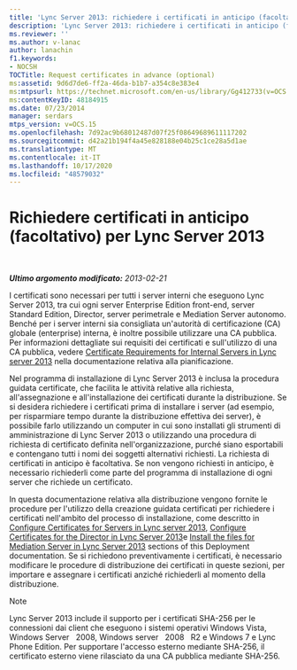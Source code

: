 ```yaml
---
title: 'Lync Server 2013: richiedere i certificati in anticipo (facoltativo)'
description: 'Lync Server 2013: richiedere i certificati in anticipo (facoltativo).'
ms.reviewer: ''
ms.author: v-lanac
author: lanachin
f1.keywords:
- NOCSH
TOCTitle: Request certificates in advance (optional)
ms:assetid: 9d6d7de6-ff2a-46da-b1b7-a354c8e383e4
ms:mtpsurl: https://technet.microsoft.com/en-us/library/Gg412733(v=OCS.15)
ms:contentKeyID: 48184915
ms.date: 07/23/2014
manager: serdars
mtps_version: v=OCS.15
ms.openlocfilehash: 7d92ac9b68012487d07f25f08649689611117202
ms.sourcegitcommit: d42a21b194f4a45e828188e04b25c1ce28a5d1ae
ms.translationtype: MT
ms.contentlocale: it-IT
ms.lasthandoff: 10/17/2020
ms.locfileid: "48579032"
---
```

# <a name="request-certificates-in-advance-optional-for-lync-server-2013"></a>Richiedere certificati in anticipo (facoltativo) per Lync Server 2013

<div data-xmlns="http://www.w3.org/1999/xhtml">

<div class="topic" data-xmlns="http://www.w3.org/1999/xhtml" data-msxsl="urn:schemas-microsoft-com:xslt" data-cs="https://msdn.microsoft.com/">

<div data-asp="https://msdn2.microsoft.com/asp">



</div>

<div id="mainSection">

<div id="mainBody">

<span> </span>

_**Ultimo argomento modificato:** 2013-02-21_

I certificati sono necessari per tutti i server interni che eseguono Lync Server 2013, tra cui ogni server Enterprise Edition front-end, server Standard Edition, Director, server perimetrale e Mediation Server autonomo. Benché per i server interni sia consigliata un'autorità di certificazione (CA) globale (enterprise) interna, è inoltre possibile utilizzare una CA pubblica. Per informazioni dettagliate sui requisiti dei certificati e sull'utilizzo di una CA pubblica, vedere [Certificate Requirements for Internal Servers in Lync server 2013](lync-server-2013-certificate-requirements-for-internal-servers.md) nella documentazione relativa alla pianificazione.

Nel programma di installazione di Lync Server 2013 è inclusa la procedura guidata certificate, che facilita le attività relative alla richiesta, all'assegnazione e all'installazione dei certificati durante la distribuzione. Se si desidera richiedere i certificati prima di installare i server (ad esempio, per risparmiare tempo durante la distribuzione effettiva dei server), è possibile farlo utilizzando un computer in cui sono installati gli strumenti di amministrazione di Lync Server 2013 o utilizzando una procedura di richiesta di certificato definita nell'organizzazione, purché siano esportabili e contengano tutti i nomi dei soggetti alternativi richiesti. La richiesta di certificati in anticipo è facoltativa. Se non vengono richiesti in anticipo, è necessario richiederli come parte del programma di installazione di ogni server che richiede un certificato.

In questa documentazione relativa alla distribuzione vengono fornite le procedure per l'utilizzo della creazione guidata certificati per richiedere i certificati nell'ambito del processo di installazione, come descritto in [Configure Certificates for Servers in Lync server 2013](lync-server-2013-configure-certificates-for-servers.md), [Configure Certificates for the Director in Lync Server 2013](lync-server-2013-configure-certificates-for-the-director.md)e [Install the files for Mediation Server in Lync Server 2013](lync-server-2013-install-the-files-for-mediation-server.md) sections of this Deployment documentation. Se si richiedono preventivamente i certificati, è necessario modificare le procedure di distribuzione dei certificati in queste sezioni, per importare e assegnare i certificati anziché richiederli al momento della distribuzione.

<div>


> [!NOTE]  
> Lync Server 2013 include il supporto per i certificati SHA-256 per le connessioni dai client che eseguono i sistemi operativi Windows Vista, Windows Server &nbsp; 2008, Windows server &nbsp; 2008 &nbsp; R2 e Windows 7 e Lync Phone Edition. Per supportare l'accesso esterno mediante SHA-256, il certificato esterno viene rilasciato da una CA pubblica mediante SHA-256.



</div>

</div>

<span> </span>

</div>

</div>

</div>

